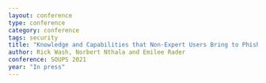 ```yaml
---
layout: conference
type: conference
category: conference
tags: security
title: "Knowledge and Capabilities that Non-Expert Users Bring to Phishing Detection"
author: Rick Wash, Norbert Nthala and Emilee Rader
conference: SOUPS 2021
year: "In press"
---
```


<!--
abstract: yes
file: "inferences_SOUPS_2020_final.pdf"
link: "https://www.usenix.org/conference/soups2020/presentation/rader"
appendix: "https://osf.io/82sd9/"
-->